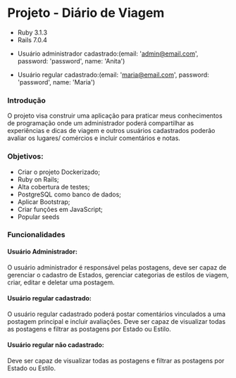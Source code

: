 <h1>Projeto - Diário de Viagem</h1> 

<ul>
  <li>Ruby 3.1.3</li>
  <li>Rails 7.0.4</li>
</ul>

* Usuário administrador cadastrado:(email: 'admin@email.com', password: 'password', name: 'Anita')

* Usuário regular cadastrado:(email: 'maria@email.com', password: 'password', name: 'Maria')


<h3>Introdução</h3>
O projeto visa construir uma aplicação para praticar meus conhecimentos de programação onde um administrador poderá compartilhar as experiências e dicas  de viagem e outros usuários cadastrados poderão avaliar os lugares/ comércios e incluir comentários e notas. 

<h3>Objetivos:</h3>
<ul>
  <li>Criar o projeto Dockerizado;</li>
  <li>Ruby on Rails;</li>
  <li>Alta cobertura de testes;</li>
  <li>PostgreSQL como banco de dados; </li>
  <li>Aplicar Bootstrap;</li>
  <li>Criar funções em JavaScript;</li>
  <li>Popular seeds</li>
</ul>

<h3>Funcionalidades</h3>
  <h4>Usuário Administrador:</h4>
    <p>O usuário administrador é responsável pelas postagens, deve ser capaz de gerenciar o cadastro de Estados, gerenciar categorias de estilos de viagem, criar, editar e deletar uma postagem. </p>

  <h4> Usuário regular cadastrado: </h4>
    <p>O usuário regular cadastrado poderá postar comentários vinculados a uma postagem principal e incluir avaliações. Deve ser capaz de visualizar todas as postagens e filtrar as postagens por Estado ou Estilo.</p>

  <h4>Usuário regular não cadastrado:</h4>
    <p>Deve ser capaz de visualizar todas as postagens e filtrar as postagens por Estado ou Estilo. </p>


